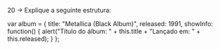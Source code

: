20 → Explique a seguinte estrutura:

var album = {
  title: "Metallica (Black Album)",
  released: 1991,
  showInfo: function() {
    alert("Título do álbum: " + this.title + "Lançado em: " + this.released);
  }
};

